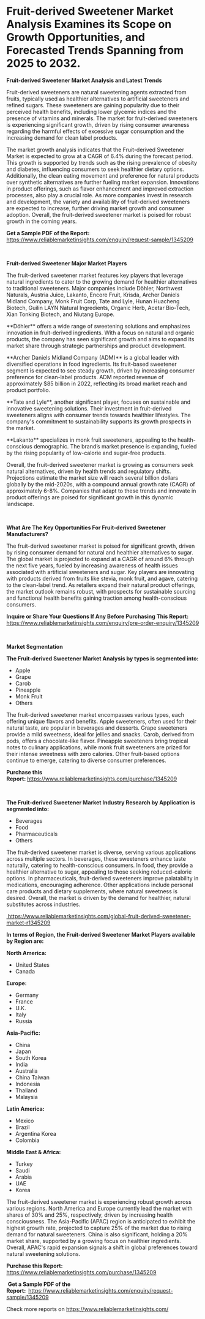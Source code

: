 <p><h1>Fruit-derived Sweetener Market Analysis Examines its Scope on Growth Opportunities, and Forecasted Trends Spanning from 2025 to 2032.</h1></p><p><strong>Fruit-derived Sweetener Market Analysis and Latest Trends</strong></p>
<p><p>Fruit-derived sweeteners are natural sweetening agents extracted from fruits, typically used as healthier alternatives to artificial sweeteners and refined sugars. These sweeteners are gaining popularity due to their perceived health benefits, including lower glycemic indices and the presence of vitamins and minerals. The market for fruit-derived sweeteners is experiencing significant growth, driven by rising consumer awareness regarding the harmful effects of excessive sugar consumption and the increasing demand for clean label products.</p><p>The market growth analysis indicates that the Fruit-derived Sweetener Market is expected to grow at a CAGR of 6.4% during the forecast period. This growth is supported by trends such as the rising prevalence of obesity and diabetes, influencing consumers to seek healthier dietary options. Additionally, the clean eating movement and preference for natural products over synthetic alternatives are further fueling market expansion. Innovations in product offerings, such as flavor enhancement and improved extraction processes, also play a crucial role. As more companies invest in research and development, the variety and availability of fruit-derived sweeteners are expected to increase, further driving market growth and consumer adoption. Overall, the fruit-derived sweetener market is poised for robust growth in the coming years.</p></p>
<p><strong>Get a Sample PDF of the Report:&nbsp;</strong> <a href="https://www.reliablemarketinsights.com/enquiry/request-sample/1345209?utm_campaign=3507&utm_medium=2&utm_source=Github&utm_content=ia&utm_term=07042025&utm_id=fruit-derived-sweetener">https://www.reliablemarketinsights.com/enquiry/request-sample/1345209</a></p>
<p>&nbsp;</p>
<p><strong>Fruit-derived Sweetener Major Market Players</strong></p>
<p><p>The fruit-derived sweetener market features key players that leverage natural ingredients to cater to the growing demand for healthier alternatives to traditional sweeteners. Major companies include Döhler, Northwest Naturals, Austria Juice, Lakanto, Encore Fruit, Krisda, Archer Daniels Midland Company, Monk Fruit Corp, Tate and Lyle, Hunan Huacheng Biotech, Guilin LAYN Natural Ingredients, Organic Herb, Acetar Bio-Tech, Xian Tonking Biotech, and Niutang Europe.</p><p>**Döhler** offers a wide range of sweetening solutions and emphasizes innovation in fruit-derived ingredients. With a focus on natural and organic products, the company has seen significant growth and aims to expand its market share through strategic partnerships and product development.</p><p>**Archer Daniels Midland Company (ADM)** is a global leader with diversified operations in food ingredients. Its fruit-based sweetener segment is expected to see steady growth, driven by increasing consumer preference for clean-label products. ADM reported revenue of approximately $85 billion in 2022, reflecting its broad market reach and product portfolio.</p><p>**Tate and Lyle**, another significant player, focuses on sustainable and innovative sweetening solutions. Their investment in fruit-derived sweeteners aligns with consumer trends towards healthier lifestyles. The company's commitment to sustainability supports its growth prospects in the market.</p><p>**Lakanto** specializes in monk fruit sweeteners, appealing to the health-conscious demographic. The brand’s market presence is expanding, fueled by the rising popularity of low-calorie and sugar-free products.</p><p>Overall, the fruit-derived sweetener market is growing as consumers seek natural alternatives, driven by health trends and regulatory shifts. Projections estimate the market size will reach several billion dollars globally by the mid-2020s, with a compound annual growth rate (CAGR) of approximately 6-8%. Companies that adapt to these trends and innovate in product offerings are poised for significant growth in this dynamic landscape.</p></p>
<p>&nbsp;</p>
<p><strong>What Are The Key Opportunities For Fruit-derived Sweetener Manufacturers?</strong></p>
<p><p>The fruit-derived sweetener market is poised for significant growth, driven by rising consumer demand for natural and healthier alternatives to sugar. The global market is projected to expand at a CAGR of around 6% through the next five years, fueled by increasing awareness of health issues associated with artificial sweeteners and sugar. Key players are innovating with products derived from fruits like stevia, monk fruit, and agave, catering to the clean-label trend. As retailers expand their natural product offerings, the market outlook remains robust, with prospects for sustainable sourcing and functional health benefits gaining traction among health-conscious consumers.</p></p>
<p><strong>Inquire or Share Your Questions If Any Before Purchasing This Report:</strong> <a href="https://www.reliablemarketinsights.com/enquiry/pre-order-enquiry/1345209?utm_campaign=3507&utm_medium=2&utm_source=Github&utm_content=ia&utm_term=07042025&utm_id=fruit-derived-sweetener">https://www.reliablemarketinsights.com/enquiry/pre-order-enquiry/1345209</a></p>
<p>&nbsp;</p>
<p><strong>Market Segmentation</strong></p>
<p><strong>The Fruit-derived Sweetener Market Analysis by types is segmented into:</strong></p>
<p><ul><li>Apple</li><li>Grape</li><li>Carob</li><li>Pineapple</li><li>Monk Fruit</li><li>Others</li></ul></p>
<p><p>The fruit-derived sweetener market encompasses various types, each offering unique flavors and benefits. Apple sweeteners, often used for their natural taste, are popular in beverages and desserts. Grape sweeteners provide a mild sweetness, ideal for jellies and snacks. Carob, derived from pods, offers a chocolate-like flavor. Pineapple sweeteners bring tropical notes to culinary applications, while monk fruit sweeteners are prized for their intense sweetness with zero calories. Other fruit-based options continue to emerge, catering to diverse consumer preferences.</p></p>
<p><strong>Purchase this Report:&nbsp;</strong><a href="https://www.reliablemarketinsights.com/purchase/1345209?utm_campaign=3507&utm_medium=2&utm_source=Github&utm_content=ia&utm_term=07042025&utm_id=fruit-derived-sweetener">https://www.reliablemarketinsights.com/purchase/1345209</a></p>
<p>&nbsp;</p>
<p><strong>The Fruit-derived Sweetener Market Industry Research by Application is segmented into:</strong></p>
<p><ul><li>Beverages</li><li>Food</li><li>Pharmaceuticals</li><li>Others</li></ul></p>
<p><p>The fruit-derived sweetener market is diverse, serving various applications across multiple sectors. In beverages, these sweeteners enhance taste naturally, catering to health-conscious consumers. In food, they provide a healthier alternative to sugar, appealing to those seeking reduced-calorie options. In pharmaceuticals, fruit-derived sweeteners improve palatability in medications, encouraging adherence. Other applications include personal care products and dietary supplements, where natural sweetness is desired. Overall, the market is driven by the demand for healthier, natural substitutes across industries.</p></p>
<p><a href="https://www.reliablemarketinsights.com/global-fruit-derived-sweetener-market-r1345209?utm_campaign=3507&utm_medium=2&utm_source=Github&utm_content=ia&utm_term=07042025&utm_id=fruit-derived-sweetener">&nbsp;https://www.reliablemarketinsights.com/global-fruit-derived-sweetener-market-r1345209</a></p>
<p><strong>In terms of Region, the Fruit-derived Sweetener Market Players available by Region are:</strong></p>
<p>
    <p> <strong> North America: </strong>
        <ul>
            <li>United States</li>
            <li>Canada</li>
        </ul>
        </p> 
    <p> <strong> Europe: </strong>
        <ul>
            <li>Germany</li>
            <li>France</li>
            <li>U.K.</li>
            <li>Italy</li>
            <li>Russia</li>
        </ul>
        </p> 
    <p> <strong> Asia-Pacific: </strong>
        <ul>
            <li>China</li>
            <li>Japan</li>
            <li>South Korea</li>
            <li>India</li>
            <li>Australia</li>
            <li>China Taiwan</li>
            <li>Indonesia</li>
            <li>Thailand</li>
            <li>Malaysia</li>
        </ul>
        </p> 
    <p> <strong> Latin America: </strong>
        <ul>
            <li>Mexico</li>
            <li>Brazil</li>
            <li>Argentina Korea</li>
            <li>Colombia</li>
        </ul>
        </p> 
    <p> <strong> Middle East & Africa: </strong>
        <ul>
            <li>Turkey</li>
            <li>Saudi</li>
            <li>Arabia</li>
            <li>UAE</li>
            <li>Korea</li>
        </ul>
    </p>
    </p>
<p><p>The fruit-derived sweetener market is experiencing robust growth across various regions. North America and Europe currently lead the market with shares of 30% and 25%, respectively, driven by increasing health consciousness. The Asia-Pacific (APAC) region is anticipated to exhibit the highest growth rate, projected to capture 25% of the market due to rising demand for natural sweeteners. China is also significant, holding a 20% market share, supported by a growing focus on healthier ingredients. Overall, APAC's rapid expansion signals a shift in global preferences toward natural sweetening solutions.</p></p>
<p><strong>Purchase this Report: </strong><a href="https://www.reliablemarketinsights.com/purchase/1345209?utm_campaign=3507&utm_medium=2&utm_source=Github&utm_content=ia&utm_term=07042025&utm_id=fruit-derived-sweetener">https://www.reliablemarketinsights.com/purchase/1345209</a></p>
<p>&nbsp;<strong>Get a Sample PDF of the Report:&nbsp;&nbsp;</strong><a href="https://www.reliablemarketinsights.com/enquiry/request-sample/1345209?utm_campaign=3507&utm_medium=2&utm_source=Github&utm_content=ia&utm_term=07042025&utm_id=fruit-derived-sweetener">https://www.reliablemarketinsights.com/enquiry/request-sample/1345209</a></p>
<p><strong></strong></p>
<p>Check more reports on <a href="https://www.reliablemarketinsights.com/?utm_campaign=3507&utm_medium=2&utm_source=Github&utm_content=ia&utm_term=07042025&utm_id=fruit-derived-sweetener">https://www.reliablemarketinsights.com/</a></p>